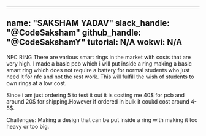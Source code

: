 --- 
name: "SAKSHAM YADAV" 
slack_handle: "@CodeSaksham"
 github_handle: "@CodeSakshamY"
 tutorial: N/A wokwi: N/A
 ---  
NFC RING
  There are various smart rings in the market with costs that are very high.
 I made a basic pcb which i will put inside a ring making a basic smart ring which does not require a battery for normal students who just need it for nfc and not the rest work. This will fulfill the wish of students to own rings at a low cost. 

 Since i am just ordering 5 to test it out it is costing me 40$ for pcb and around 20$ for shipping.However if ordered in bulk it coukd cost around 4-5$. 

 Challenges: Making a design that can be put inside a ring with making it too heavy or too big.
